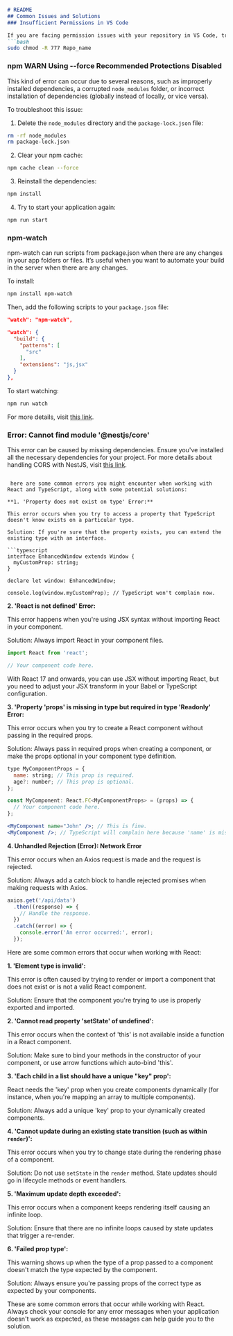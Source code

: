 ```markdown

# README 
## Common Issues and Solutions
### Insufficient Permissions in VS Code

If you are facing permission issues with your repository in VS Code, try changing the permissions of your repository using the following command:
```bash
sudo chmod -R 777 Repo_name
```
### npm WARN Using --force Recommended Protections Disabled

This kind of error can occur due to several reasons, such as improperly installed dependencies, a corrupted `node_modules` folder, or incorrect installation of dependencies (globally instead of locally, or vice versa). 

To troubleshoot this issue:

1. Delete the `node_modules` directory and the `package-lock.json` file:

```bash
rm -rf node_modules
rm package-lock.json
```

2. Clear your npm cache:

```bash
npm cache clean --force
```

3. Reinstall the dependencies:

```bash
npm install
```

4. Try to start your application again:

```bash
npm run start
```

### npm-watch

npm-watch can run scripts from package.json when there are any changes in your app folders or files. It’s useful when you want to automate your build in the server when there are any changes.

To install:

```bash
npm install npm-watch
```

Then, add the following scripts to your `package.json` file:

```json
"watch": "npm-watch",

"watch": {
  "build": {
    "patterns": [
      "src"
    ],
    "extensions": "js,jsx"
  }
},
```

To start watching:

```bash
npm run watch
```

For more details, visit [this link](https://medium.com/how-to-react/use-npm-watch-to-auto-build-your-reactjs-app-6ed0e5d6cb00).

### Error: Cannot find module '@nestjs/core'

This error can be caused by missing dependencies. Ensure you've installed all the necessary dependencies for your project. For more details about handling CORS with NestJS, visit [this link](https://bipinparajuli.com.np/blog/how-to-use-cors-with-nestjs).
```

 here are some common errors you might encounter when working with React and TypeScript, along with some potential solutions:

**1. 'Property does not exist on type' Error:**

This error occurs when you try to access a property that TypeScript doesn't know exists on a particular type. 

Solution: If you're sure that the property exists, you can extend the existing type with an interface.

```typescript
interface EnhancedWindow extends Window {
  myCustomProp: string;
}

declare let window: EnhancedWindow;

console.log(window.myCustomProp); // TypeScript won't complain now.
```

**2. 'React is not defined' Error:**

This error happens when you're using JSX syntax without importing React in your component.

Solution: Always import React in your component files.

```jsx
import React from 'react';

// Your component code here.
```

With React 17 and onwards, you can use JSX without importing React, but you need to adjust your JSX transform in your Babel or TypeScript configuration.

**3. 'Property 'props' is missing in type but required in type 'Readonly' Error:**

This error occurs when you try to create a React component without passing in the required props.

Solution: Always pass in required props when creating a component, or make the props optional in your component type definition.

```jsx
type MyComponentProps = {
  name: string; // This prop is required.
  age?: number; // This prop is optional.
};

const MyComponent: React.FC<MyComponentProps> = (props) => {
  // Your component code here.
};

<MyComponent name="John" />; // This is fine.
<MyComponent />; // TypeScript will complain here because 'name' is missing.
```

**4. Unhandled Rejection (Error): Network Error**

This error occurs when an Axios request is made and the request is rejected.

Solution: Always add a catch block to handle rejected promises when making requests with Axios.

```jsx
axios.get('/api/data')
  .then((response) => {
    // Handle the response.
  })
  .catch((error) => {
    console.error('An error occurred:', error);
  });
```

Here are some common errors that occur when working with React:

**1. 'Element type is invalid':**

This error is often caused by trying to render or import a component that does not exist or is not a valid React component.

Solution: Ensure that the component you're trying to use is properly exported and imported.

**2. 'Cannot read property 'setState' of undefined':**

This error occurs when the context of 'this' is not available inside a function in a React component.

Solution: Make sure to bind your methods in the constructor of your component, or use arrow functions which auto-bind 'this'.

**3. 'Each child in a list should have a unique "key" prop':**

React needs the 'key' prop when you create components dynamically (for instance, when you're mapping an array to multiple components). 

Solution: Always add a unique 'key' prop to your dynamically created components.

**4. 'Cannot update during an existing state transition (such as within `render`)':**

This error occurs when you try to change state during the rendering phase of a component. 

Solution: Do not use `setState` in the `render` method. State updates should go in lifecycle methods or event handlers.

**5. 'Maximum update depth exceeded':**

This error occurs when a component keeps rendering itself causing an infinite loop.

Solution: Ensure that there are no infinite loops caused by state updates that trigger a re-render.

**6. 'Failed prop type':**

This warning shows up when the type of a prop passed to a component doesn't match the type expected by the component.

Solution: Always ensure you're passing props of the correct type as expected by your components.

These are some common errors that occur while working with React. Always check your console for any error messages when your application doesn't work as expected, as these messages can help guide you to the solution.
